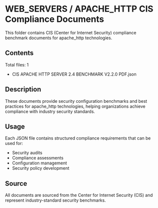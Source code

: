 # WEB_SERVERS / APACHE_HTTP CIS Compliance Documents

This folder contains CIS (Center for Internet Security) compliance benchmark documents for apache_http technologies.

## Contents

Total files: 1

- CIS APACHE HTTP SERVER 2.4 BENCHMARK V2.2.0 PDF.json


## Description

These documents provide security configuration benchmarks and best practices for apache_http technologies, helping organizations achieve compliance with industry security standards.

## Usage

Each JSON file contains structured compliance requirements that can be used for:
- Security audits
- Compliance assessments  
- Configuration management
- Security policy development

## Source

All documents are sourced from the Center for Internet Security (CIS) and represent industry-standard security benchmarks.
